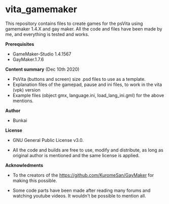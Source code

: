 # vita_gamemaker
This repository contains files to create games for the psVita using gamemaker 1.4.X and gay maker. 
All the code and files have been made by me, and everything is tested and works.

**Prerequisites**

- GameMaker-Studio 1.4.1567 
- GayMaker.1.7.6

**Content summary** (Dec 10th 2020)

- PsVita (buttons and screen) size .psd files to use as a template. 
- Explanation files of the gamepad, pause and ini files, to work in the vita (vpk) version
- Example files (object gmx, language.ini, load_lang_ini.gml) for the above mentions.

**Author**

 - Bunkai


**License**

 - GNU General Public License v3.0.

 - All the code and builds are free to use, modify and distribute, as long as original 
   author is mentioned and the same license is applied.

**Acknowledments**

 - To the creators of the https://github.com/KuromeSan/GayMaker for making this possible.

 - Some code parts have been made after reading many forums and watching youtube videos. 
   It wouldn't be possible to mention all.
